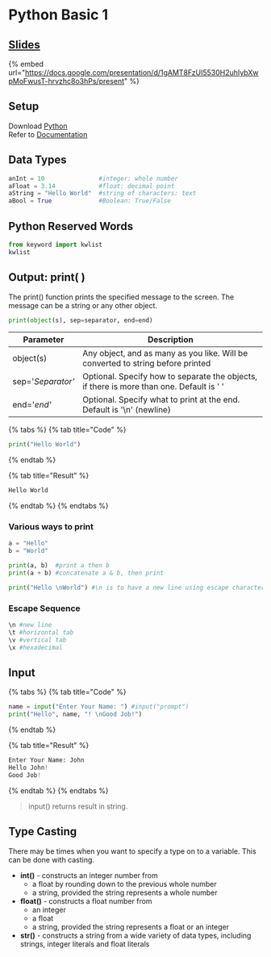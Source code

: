 # Python Basic 1

## [Slides](https://docs.google.com/presentation/d/1gAMT8FzUI5530H2uhIybXwpMoFwusT-hrvzhc8o3hPs/present)

{% embed url="https://docs.google.com/presentation/d/1gAMT8FzUI5530H2uhIybXwpMoFwusT-hrvzhc8o3hPs/present" %}

## Setup

Download [Python](https://www.python.org/downloads/)\
Refer to [Documentation](https://docs.python.org/)

## Data Types

```python
anInt = 10               #integer: whole number
aFloat = 3.14            #float: decimal point
aString = "Hello World"  #string of characters: text
aBool = True             #Boolean: True/False
```

## Python Reserved Words

```python
from keyword import kwlist
kwlist
```

## Output: print( )

The print() function prints the specified message to the screen. The message can be a string or any other object.

```python
print(object(s), sep=separator, end=end)
```

| Parameter         | Description                                                                              |
| ----------------- | ---------------------------------------------------------------------------------------- |
| object(s)         | Any object, and as many as you like. Will be converted to string before printed          |
| sep='_Separator'_ | Optional. Specify how to separate the objects, if there is more than one. Default is ' ' |
| end='_end'_       | Optional. Specify what to print at the end. Default is '\n' (newline)                    |

{% tabs %}
{% tab title="Code" %}
```python
print("Hello World")
```
{% endtab %}

{% tab title="Result" %}
```python
Hello World
```
{% endtab %}
{% endtabs %}

### Various ways to print

```python
a = "Hello"
b = "World"

print(a, b)  #print a then b
print(a + b) #concatenate a & b, then print

print("Hello \nWorld") #\n is to have a new line using escape character \
```

### Escape Sequence

```python
\n #new line
\t #horizontal tab
\v #vertical tab
\x #hexadecimal
```

## Input

{% tabs %}
{% tab title="Code" %}
```python
name = input("Enter Your Name: ") #input("prompt")
print("Hello", name, "! \nGood Job!")
```
{% endtab %}

{% tab title="Result" %}
```python
Enter Your Name: John
Hello John!
Good Job!
```
{% endtab %}
{% endtabs %}

> input() returns result in string.

## Type Casting

There may be times when you want to specify a type on to a variable. This can be done with casting.

* **int()** - constructs an integer number from
  * a float by rounding down to the previous whole number
  * a string, provided the string represents a whole number
* **float()** - constructs a float number from
  * an integer
  * a float
  * a string, provided the string represents a float or an integer
* **str()** - constructs a string from a wide variety of data types, including strings, integer literals and float literals

